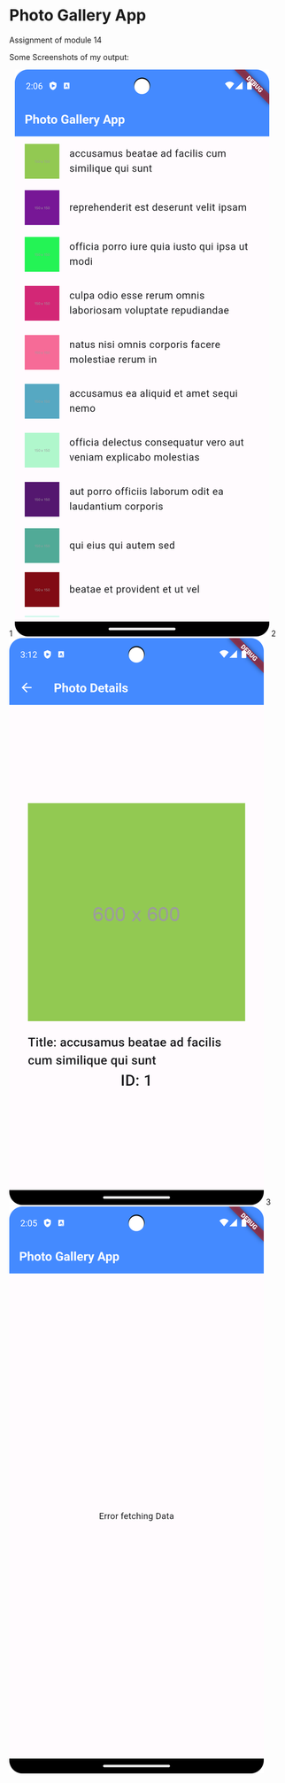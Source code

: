 # Photo Gallery App
Assignment of module 14



Some Screenshots of my output:

1
![Alt text](https://github.com/Anujit-Datta/PhotoGellaryFromAPI/blob/main/asset/1.png?raw=true)
2
![Alt text](https://github.com/Anujit-Datta/PhotoGellaryFromAPI/blob/main/asset/2.png?raw=true)
3
![Alt text](https://github.com/Anujit-Datta/PhotoGellaryFromAPI/blob/main/asset/3.png?raw=true)

